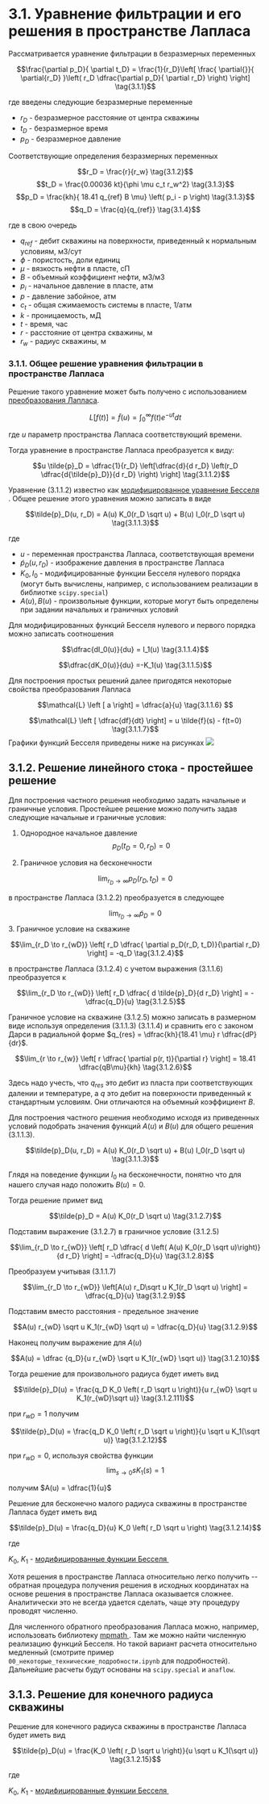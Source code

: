 

# 3.1. Уравнение фильтрации и его решения в пространстве Лапласа <a class="anchor" id="diffusivity-equation"></a>

Рассматривается уравнение фильтрации в безразмерных переменных 

$$\frac{\partial p_D}{ \partial t_D} = \frac{1}{r_D}\left[ \frac{ \partial{}}{ \partial{r_D} }\left( r_D \dfrac{\partial p_D}{ \partial r_D} \right) \right]  
\tag{3.1.1}$$

где введены следующие безразмерные переменные
* $r_D$ - безразмерное расстояние от центра скважины
* $t_D$ - безразмерное время
* $p_D$ - безразмерное давление

Соответствующие определения безразмерных переменных

$$r_D = \frac{r}{r_w} \tag{3.1.2}$$
$$t_D = \frac{0.00036 kt}{\phi \mu c_t r_w^2}  \tag{3.1.3}$$
$$p_D = \frac{kh}{ 18.41 q_{ref} B \mu} \left( p_i - p \right)  \tag{3.1.3}$$
$$q_D = \frac{q}{q_{ref}} \tag{3.1.4}$$

где в свою очередь 
* $q_{ref}$ - дебит скважины на поверхности, приведенный к нормальным условиям, м3/сут
* $\phi$ - пористость, доли единиц
* $\mu$ - вязкость нефти в пласте, сП
* $B$ - объемный коэффициент нефти, м3/м3
* $p_i$ - начальное давление в пласте, атм
* $p$ - давление забойное, атм
* $c_t$ - общая сжимаемость системы в пласте, 1/атм
* $k$ - проницаемость, мД
* $t$ -  время, час
* $r$ - расстояние от центра скважины, м
* $r_w$ - радиус скважины, м

### 3.1.1. Общее решение уравнения фильтрации в пространстве Лапласа <a class="anchor" id="12.1.1"></a>
Решение такого уравнение может быть получено с использованием <a href="https://ru.wikipedia.org/wiki/%D0%9F%D1%80%D0%B5%D0%BE%D0%B1%D1%80%D0%B0%D0%B7%D0%BE%D0%B2%D0%B0%D0%BD%D0%B8%D0%B5_%D0%9B%D0%B0%D0%BF%D0%BB%D0%B0%D1%81%D0%B0"
                        target="_blank" rel="noreferrer noopener">преобразования Лапласа</a>.

$$L \left [ f(t) \right] = \tilde{f}(u) = \int_{0}^{\infty}f(t)e^{-ut}dt 
\tag{3.1.1.1}$$

где $u$ параметр пространства Лапласа соответствующий времени.

Тогда уравнение в пространстве Лапласа преобразуется к виду:

$$u \tilde{p}_D  =  \dfrac{1}{r_D} \left[\dfrac{d}{d r_D} \left(r_D \dfrac{d{\tilde{p}_D}}{d r_D} \right) \right] 
\tag{3.1.1.2}$$

Уравнение (3.1.1.2) известно как  <a href="https://ru.wikipedia.org/wiki/%D0%9C%D0%BE%D0%B4%D0%B8%D1%84%D0%B8%D1%86%D0%B8%D1%80%D0%BE%D0%B2%D0%B0%D0%BD%D0%BD%D1%8B%D0%B5_%D1%84%D1%83%D0%BD%D0%BA%D1%86%D0%B8%D0%B8_%D0%91%D0%B5%D1%81%D1%81%D0%B5%D0%BB%D1%8F"> модифицированное уравнение Бесселя </a>. Общее решение этого уравнения можно записать в виде 

$$\tilde{p}_D(u, r_D) = A(u) K_0(r_D \sqrt u) + B(u) I_0(r_D \sqrt u) 
\tag{3.1.1.3}$$

где 
* $u$ - переменная пространства Лапласа, соответствующая времени
* $\tilde{p}_D(u, r_D)$ - изображение давления в пространстве Лапласа
* $K_0, I_0$ - модифицированные функции Бесселя нулевого порядка (могут быть вычислены, например, с использованием реализации в библиотке `scipy.special`)
* $A(u), B(u)$ - произвольные функции, которые могут быть определены при задании начальных и граничных условий

Для модифицированных функций Бесселя нулевого и первого порядка можно записать соотношения

$$\dfrac{dI_0(u)}{du} = I_1(u) \tag{3.1.1.4}$$

$$\dfrac{dK_0(u)}{du} =-K_1(u) \tag{3.1.1.5}$$

Для построения простых решений далее пригодятся некоторые свойства преобразования Лапласа

$$\mathcal{L} \left [ a \right] = \dfrac{a}{u} \tag{3.1.1.6} $$

$$\mathcal{L} \left [ \dfrac{df}{dt} \right] = u \tilde{f}(s) - f(t=0)  \tag{3.1.1.7}$$
Графики функций Бесселя приведены ниже на рисунках
![](Pasted%20image%2020230930081438.png)

## 3.1.2. Решение линейного стока - простейшее решение <a class="anchor" id="12.1.2"></a>
Для построения частного решения необходимо задать начальные и граничные условия. Простейшее решение можно получить задав следующие начальные и граничные условия:

1. Однородное начальное давление
$$p_D(t_D=0, r_D) = 0  \tag{3.1.2.1}$$

2. Граничное условия на бесконечности 

$$\lim_{r_D \to \infty} p_D(r_D, t_D) = 0  \tag{3.1.2.2}$$

в пространстве Лапласа  (3.1.2.2) преобразуется в следующее

$$\lim_{r_D \to \infty} \tilde{p}_D = 0 \tag{3.1.2.3}$$
3. Граничное условие на скважине

$$\lim_{r_D \to r_{wD}} \left[ r_D \dfrac{ \partial p_D(r_D, t_D)}{\partial r_D} \right] = -q_D  \tag{3.1.2.4}$$

в пространстве Лапласа  (3.1.2.4) с учетом выражения (3.1.1.6) преобразуется к

$$\lim_{r_D \to r_{wD}} \left[ r_D \dfrac{ d \tilde{p}_D}{d r_D} \right] = -\dfrac{q_D}{u} \tag{3.1.2.5}$$ 

Граничное условие на скважине (3.1.2.5) можно записать в размерном виде используя определения (3.1.1.3) (3.1.1.4) и сравнить его с законом Дарси в радиальной форме $q_{res} = \dfrac{kh}{18.41 \mu} r \dfrac{dP}{dr}$.

$$\lim_{r \to r_{w}} \left[ r \dfrac{ \partial p(r, t)}{\partial r} \right] = 18.41 \dfrac{qB\mu}{kh} \tag{3.1.2.6}$$

Здесь надо учесть, что $q_{res}$ это дебит из пласта при соответствующих далении и температуре, а $q$ это дебит на поверхности приведенный к стандартным условиям. Они отличаются на объемный коэффициент $B$.

Для построения частного решения необходимо исходя из приведенных условий подобрать значения функций $A(u)$ и $B(u)$ для общего решения (3.1.1.3). 

$$\tilde{p}_D(u, r_D) = A(u) K_0(r_D \sqrt u) + B(u) I_0(r_D \sqrt u) \tag{3.1.1.3}$$


Глядя на поведение функции $I_0$ на бесконечности, понятно что для нашего случая надо положить $B(u) = 0$. 

Тогда решение примет вид

$$\tilde{p}_D = A(u) K_0(r_D \sqrt u) \tag{3.1.2.7}$$

Подставим выражение (3.1.2.7) в граничное условие (3.1.2.5)


$$\lim_{r_D \to r_{wD}} \left[ r_D \dfrac{ d \left( A(u) K_0(r_D \sqrt u)\right)}{d r_D} \right] = -\dfrac{q_D}{u} \tag{3.1.2.8}$$ 

Преобразуем учитывая (3.1.1.7)

$$\lim_{r_D \to r_{wD}} \left[A(u) r_D\sqrt u  K_1(r_D \sqrt u) \right] = \dfrac{q_D}{u} \tag{3.1.2.9}$$

Подставим вместо расстояния - предельное значение

$$A(u) r_{wD} \sqrt u  K_1(r_{wD} \sqrt u)  = \dfrac{q_D}{u} \tag{3.1.2.9}$$

Наконец получим выражение для $A(u)$

$$A(u)  = \dfrac {q_D}{u r_{wD}  \sqrt u  K_1(r_{wD} \sqrt u)} \tag{3.1.2.10}$$

Тогда решение для произвольного радиуса будет иметь вид

$$\tilde{p}_D(u) = \frac{q_D K_0 \left( r_D \sqrt u  \right)}{u r_{wD} \sqrt u  K_1(r_{wD}\sqrt u)} \tag{3.1.2.111}$$
  
при $r_{wD} = 1$ получим 

$$\tilde{p}_D(u) = \frac{q_D K_0 \left( r_D \sqrt u  \right)}{u \sqrt u  K_1(\sqrt u)} \tag{3.1.2.12}$$


при $r_{wD} = 0$, используя свойства функции  
$$\lim_{s \to 0} sK_1(s) = 1 \tag{3.1.2.13}$$ 

получим  $A(u) = \dfrac{1}{u}$

Решение для бесконечно малого радиуса скважины в пространстве Лапласа будет иметь вид

$$\tilde{p}_D(u) = \frac{q_D}{u} K_0 \left( r_D \sqrt u  \right) \tag{3.1.2.14}$$

где 

$K_0$, $K_1$ - <a href="https://ru.wikipedia.org/wiki/%D0%9C%D0%BE%D0%B4%D0%B8%D1%84%D0%B8%D1%86%D0%B8%D1%80%D0%BE%D0%B2%D0%B0%D0%BD%D0%BD%D1%8B%D0%B5_%D1%84%D1%83%D0%BD%D0%BA%D1%86%D0%B8%D0%B8_%D0%91%D0%B5%D1%81%D1%81%D0%B5%D0%BB%D1%8F"
                        target="_blank" rel="noreferrer noopener">модифицированные функции Бесселя&nbsp;</a>
                        
Хотя решения в пространстве Лапласа относительно легко получить -- обратная процедура получения решения в исходных координатах на основе решения в пространстве Лапласа оказывается сложнее. Аналитически это не всегда удается сделать, чаще эту процедуру проводят численно. 

Для численного обратного преобразования Лапласа можно, например, использовать библиотеку <a href="https://mpmath.org/doc/current/calculus/inverselaplace.html"> mpmath </a>. Там же можно найти численную реализацию функций Бесселя. Но такой вариант расчета относительно медленный (смотрите пример `00_некоторые_технические_подробности.ipynb` для подробностей). Дальнейшие расчеты будут основаны на `scipy.special` и `anaflow`. 

## 3.1.3. Решение для конечного радиуса скважины 

Решение для конечного радиуса скважины в пространстве Лапласа будет иметь вид

$$\tilde{p}_D(u) = \frac{K_0 \left( r_D \sqrt u  \right)}{u \sqrt u  K_1(\sqrt u)} \tag{3.1.2.15}$$


где 

$K_0$, $K_1$ - <a href="https://ru.wikipedia.org/wiki/%D0%9C%D0%BE%D0%B4%D0%B8%D1%84%D0%B8%D1%86%D0%B8%D1%80%D0%BE%D0%B2%D0%B0%D0%BD%D0%BD%D1%8B%D0%B5_%D1%84%D1%83%D0%BD%D0%BA%D1%86%D0%B8%D0%B8_%D0%91%D0%B5%D1%81%D1%81%D0%B5%D0%BB%D1%8F"
                        target="_blank" rel="noreferrer noopener">модифицированные функции Бесселя&nbsp;</a>
